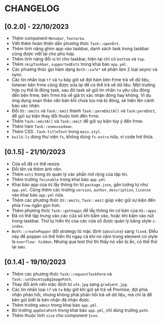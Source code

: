 # CHANGELOG

## [0.2.0] - 22/10/2023

- Thêm component `Menubar`, `Textarea`.
- Viết thêm hoàn thiện dần phương thức `Task::openEnt`.
- Thêm tính năng ghim app vào taskbar, danh sách task trong taskbar cũng được viết lại cho phù hợp.
- Thêm tính năng đổi vị trí cho taskbar, hiện tại chỉ có `bottom` và `top`.
- Thêm `skipTaskbar`, `supportedExts` trong khai báo `app.yml`.
- Các phương thức gọi hàm dạng `Both::safe*` sẽ phân làm 2 loại async và sync.
- Các tin nhắn loại `tf` và `ta` bây giờ sẽ đợi hàm bên frme trả về dữ liệu, listener bên frme cũng được sửa lại để có thể trả về dữ liệu. Một trường hợp cụ thể là đóng task, sau đó task sẽ gửi tin nhắn `ta` yêu cầu đóng đến bên frme, bên frme trả về giá trị xác nhận đóng hay không. Ví dụ ứng dụng soạn thảo văn bản khi chưa lưu mà bị đóng, sẽ hiện lên cảnh báo xác nhận.
- Đổi `OS::emits` và `Task::emit` thành `Task::permEmitAll` và `Task:permEmit`, để gửi sự kiện thay đổi thuộc tính đến frme.
- Thêm `Task::emitAll` và `Task::emit` để gửi sự kiện tùy ý đến frme.
- Thêm hàm `Task::onmousedown`.
- Thêm CSS `.Task-titleText` trong `main.styl`.
- `build.ls` dùng thư viện `fs`, không dùng `fs-extra` nữa, vì code hơi thừa.

## [0.1.5] - 21/10/2023

- Cửa sổ đã có thể resize.
- Đổi tên và thêm ảnh nền.
- Thêm `exts` trong `OS` quản lý các phần mở rộng của tập tin.
- Thêm trường `focusable` trong khai báo `app.yml`.
- Khai báo app của `OS` lấy thông tin từ `package.json`, gần tương tự như `app.yml`. Cũng thêm các trường `version`, `author`, `description`, `license` vào khai báo `app.yml` nữa.
- Thêm các phương thức `OS::emits`, `Task::emit` giúp việc gửi sự kiện đến phía `Frme` ngắn gọn hơn.
- Thêm phương thức `Task::getVapps` để lấy thông tin cơ bản của `OS::apps`
- Đã có thể tập trung vào các cửa sổ khi bấm vào, hoặc khi bấm vào nút trong taskbar. Thứ tự hiển thị của các cửa sổ được quản lý bằng style `z-index`.
- `Both::createPopper` đổi strategy từ mặc định (`absolute`) sang `fixed`. Điều này để popper có thể hiển thị ngay cả khi nó nằm trong element có style là `overflow: hidden`. Nhưng qua test thử thì thấy nó vẫn bị ẩn, có thể thử lại sau.

## [0.1.4] - 19/10/2023

- Thêm các phương thức `Task::requestTaskPerm` và `Task::setDesktopBgImagePath`.
- Thay đổi ảnh nền mặc định từ `ufo.jpg` sang `gradient.jpg`.
- Các tin nhắn loại `tf` và `ta` bây giờ khi gửi sẽ trả về Promise, đợi phía nhận phản hồi, nhưng không phải phản hồi trả về dữ liệu, mà chỉ là để bên gửi biết là bên nhận đã nhận được.
- Thêm trường `admin` trong khai báo `app.yml`.
- Bỏ trường `appDataPath` trong khai báo `app.yml`, chỉ dùng trường `path`.
- Thêm thuộc tính `size` cho component `Icon`.
